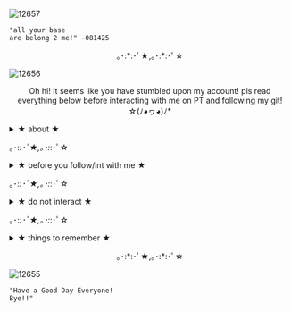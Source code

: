 ![12657](https://github.com/user-attachments/assets/df434e8f-1583-4769-a19e-e2865b5c2005)

```
"all your base
are belong 2 me!" -081425
```

<p align="center"> ｡･:*:･ﾟ★,｡･:*:･ﾟ☆
  
![12656](https://github.com/user-attachments/assets/278f3d69-b4ab-488a-a387-c4caf91be843)


<p align="center">Oh hi! It seems like you have stumbled upon my account! pls read everything below before interacting with me on PT and following my git! ☆(ﾉ◕ヮ◕)ﾉ*
  
<details>

<summary> ★ about ★ </summary>

![12602](https://github.com/user-attachments/assets/4f16b8cf-dc67-412a-958f-16e7024a1994)


☆ i usually go by the name, mari but you can also call me n7 if you want! you will usually see me on the forsaken area in my 007n7 skins with my close friends: [cas](https://github.com/rainbowmeds) , [zep](https://github.com/Zepphyrite) , and [shads](https://github.com/thefakecultist) ✨

☆ my pronouns are she/her but i don't mind being being called as they/them too (cause i usually use alot of male characters as my ponies in PT.) 

☆ i'm a filo so you'll see me speak in my native language sometimes. also i'm an infj

☆ i am an artist/writer who's over 18 as well and i usually draw original characters most entirely. also i'm a straight ally, i fully support lgbtq!!

☆ i heavily kin 007n7 from forsaken. i'm also a yumejoshi (non-sharing mostly) and i also love canon x oc.

☆ some of the fandoms i'm also in other than forsaken are marvel, twisted wonderland, block tales, attack on titan, epic the musical , stranger things , genshin and bbc sherlock.

☆ my username in roblox is [ShadowQueen2994](https://www.roblox.com/users/254544580/profile) feel free to add me if you want!

</details>

｡･:*:･ﾟ★,｡･:*:･ﾟ☆

<details>
  
<summary> ★ before you follow/int with me ★ </summary>

![12603](https://github.com/user-attachments/assets/e5d0be08-bdca-47dc-9973-1eb67e2218e3)

☆ i'm a semi-verbal/non-verbal so i'll barely talk unless you're one of my close friends cause i'm very introverted. although, feel free to whisper to me if you love one of my ponies! i will gladly appreciate it ^^

☆ i don't roleplay in PT unless it's with my close friends but usually it's only for fun.

☆ i don't mind if you guys do some c+h with me and please do c+h ships with me as well (especially 77noli and pizzaburger if i'm on my 007n7 skins.) non-007n7 ships are also allowed to c+h with me if i have a pony that you ship with a pony you have.

☆ i'm a very sensitive person so pls make sure to interact with extreme caution to me and i feel very uncomfortable if you're asking me some personal things especially if i don't know you that much pls do not do that!

</details>

｡･:*:･ﾟ★,｡･:*:･ﾟ☆

<details>
  
<summary> ★ do not interact ★ </summary>

![12604](https://github.com/user-attachments/assets/44647ccb-a902-40c7-8c17-8b7bc92baead)

☆ if you fit the basic dni criteria.

☆ if you are going to harass me or my friends for no damn reason.

☆ if you ship something that's problematic (especially c00lkidd and 007n7 from forsaken).

☆ if you hate oc x canon or even hate ocs in general, let people do what they want and love which makes them happy.

☆ if you disrespect my ships or you're just basically a weirdo.

</details>

｡･:*:･ﾟ★,｡･:*:･ﾟ☆

<details>
  
<summary> ★ things to remember ★ </summary>

![12605](https://github.com/user-attachments/assets/2436830e-6df8-4de4-8cbf-3ddf1837c079)


☆ please do not ever copy or steal my skins and style on PT! i made all the skins myself unless i say that it's a tut skin and pls do not take inspo without my permission but, if you are a close friend of mine, i wouldn't mind letting you take inspo of my skins/style unless you ask for some permission.

☆ if i have iwec/dniup on my name that means i'm in a bad mood or my anxiety is rising especially if there are bad things that happened irl. i'm usually afk at times.

☆ i usually don't roleplay so at times you'll see me having rpdni on my name mostly because i never roleplay at all

</details>

<p align="center"> ｡･:*:･ﾟ★,｡･:*:･ﾟ☆
  
![12655](https://github.com/user-attachments/assets/48827c86-c218-46d6-acfe-8c30ba7a9785)

```
"Have a Good Day Everyone!
Bye!!"
```
